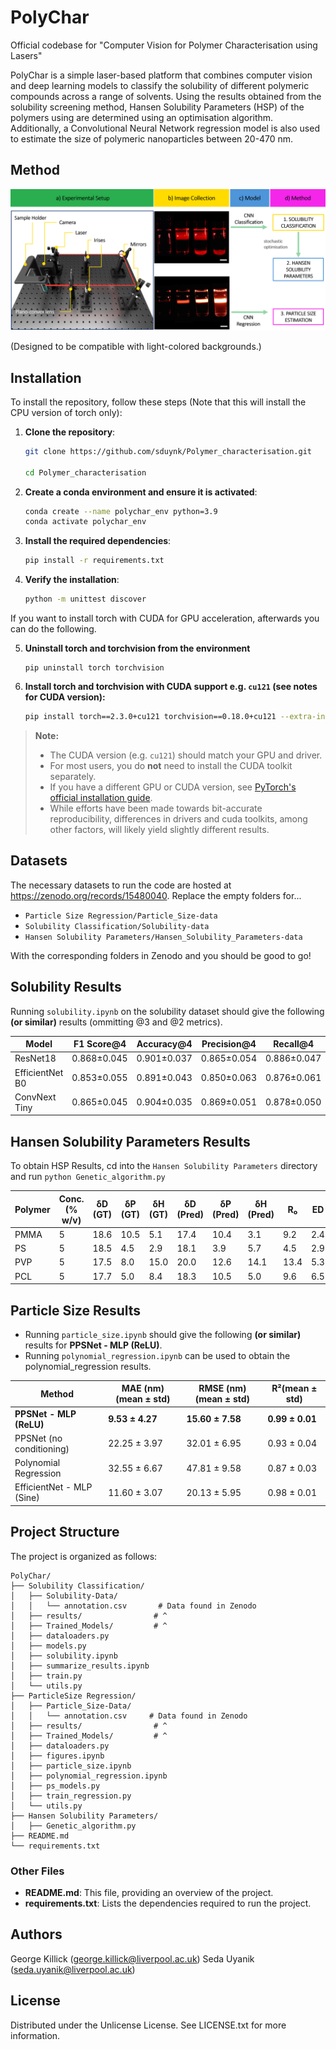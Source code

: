# PolyChar

Official codebase for "Computer Vision for Polymer Characterisation using Lasers" 

PolyChar is a simple laser-based platform that combines computer vision and deep learning models to classify the solubility of different polymeric compounds across a range of solvents. Using the results obtained from the solubility screening method, Hansen Solubility Parameters (HSP) of the polymers using are determined using an optimisation algorithm. Additionally, a Convolutional Neural Network regression model is also used to estimate the size of polymeric nanoparticles between 20-470 nm.



## Method

![illustration of three methods](method.png)

(Designed to be compatible with light-colored backgrounds.)


## Installation

To install the repository, follow these steps (Note that this will install the CPU version of torch only):

1. **Clone the repository**:
    ```sh
    git clone https://github.com/sduynk/Polymer_characterisation.git

    cd Polymer_characterisation
    ```

2. **Create a conda environment and ensure it is activated**:
    ```sh
    conda create --name polychar_env python=3.9
    conda activate polychar_env
    ```

3. **Install the required dependencies**:
    ```sh
    pip install -r requirements.txt
    ```

4. **Verify the installation**:
    ```sh
    python -m unittest discover
    ```

If you want to install torch with CUDA for GPU acceleration, afterwards you can do the following.

5. **Uninstall torch and torchvision from the environment**
    ```
    pip uninstall torch torchvision
    ```

6. **Install torch and torchvision with CUDA support e.g. `cu121` (see notes for CUDA version):**

    ```sh
    pip install torch==2.3.0+cu121 torchvision==0.18.0+cu121 --extra-index-url https://download.pytorch.org/whl/cu121
    ```


> **Note:**  
> - The CUDA version (e.g. `cu121`) should match your GPU and driver.  
> - For most users, you do **not** need to install the CUDA toolkit separately.
> - If you have a different GPU or CUDA version, see [PyTorch's official installation guide](https://pytorch.org/get-started/locally/).
> - While efforts have been made towards bit-accurate reproducibility, differences in drivers and cuda toolkits, among other factors, will likely yield slightly different results.

## Datasets

The necessary datasets to run the code are hosted at https://zenodo.org/records/15480040. Replace the empty folders for...
- `Particle Size Regression/Particle_Size-data`
- `Solubility Classification/Solubility-data`
- `Hansen Solubility Parameters/Hansen_Solubility_Parameters-data`

With the corresponding folders in Zenodo and you should be good to go!


## Solubility Results

Running `solubility.ipynb` on the solubility dataset should give the following **(or similar)** results (ommitting @3 and @2 metrics).

| Model             |F1 Score@4     | Accuracy@4    | Precision@4   | Recall@4      |
|--------------     |-----------    |--------       |----------     |----------     |
| ResNet18          | 0.868±0.045   | 0.901±0.037   | 0.865±0.054   | 0.886±0.047   |
| EfficientNet B0   | 0.853±0.055   | 0.891±0.043   | 0.850±0.063   | 0.876±0.061   |
| ConvNext Tiny     | 0.865±0.045	| 0.904±0.035	| 0.869±0.051	| 0.878±0.050   |


## Hansen Solubility Parameters Results

To obtain HSP Results, cd into the `Hansen Solubility Parameters` directory and run `python Genetic_algorithm.py`

| Polymer | Conc. (% w/v) | δD (GT) | δP (GT) | δH (GT) | δD (Pred) | δP (Pred) | δH (Pred) | R₀   | ED  | PED (%) |
| ------- | ------------- | ------- | ------- | ------- | --------- | --------- | --------- | ---- | --- | ------- |
| PMMA    | 5             | 18.6    | 10.5    | 5.1     | 17.4      | 10.4      | 3.1       | 9.2  | 2.4 | 11      |
| PS      | 5             | 18.5    | 4.5     | 2.9     | 18.1      | 3.9       | 5.7       | 4.5  | 2.9 | 15      |
| PVP     | 5             | 17.5    | 8.0     | 15.0    | 20.0      | 12.6      | 14.1      | 13.4 | 5.3 | 22      |
| PCL     | 5             | 17.7    | 5.0     | 8.4     | 18.3      | 10.5      | 5.0       | 9.6  | 6.5 | 32      |


## Particle Size Results

- Running `particle_size.ipynb` should give the following **(or similar)** results for **PPSNet - MLP (ReLU)**.
- Running `polynomial_regression.ipynb` can be used to obtain the polynomial_regression results.

| Method                    | MAE (nm)(mean ± std)     | RMSE (nm)(mean ± std)     | R²(mean ± std)     |
| ------------------------- | ------------------------ | ------------------------- | ------------------ |
| **PPSNet - MLP (ReLU)**   | **9.53 ± 4.27**          | **15.60 ± 7.58**          | **0.99 ± 0.01**    |
| PPSNet (no conditioning)  | 22.25 ± 3.97             | 32.01 ± 6.95              | 0.93 ± 0.04        |
| Polynomial Regression     | 32.55 ± 6.67             | 47.81 ± 9.58              | 0.87 ± 0.03        |
| EfficientNet - MLP (Sine) | 11.60 ± 3.07             | 20.13 ± 5.95              | 0.98 ± 0.01        |



## Project Structure

The project is organized as follows:

```
PolyChar/
├── Solubility Classification/
│   ├── Solubility-Data/        
│   │   └── annotation.csv       # Data found in Zenodo
│   ├── results/                # ^
│   ├── Trained_Models/         # ^
│   ├── dataloaders.py 
│   ├── models.py 
│   ├── solubility.ipynb
│   ├── summarize_results.ipynb
│   ├── train.py 
│   └── utils.py 
├── ParticleSize Regression/
│   ├── Particle_Size-Data/
│   │   └── annotation.csv     # Data found in Zenodo
│   ├── results/                # ^
│   ├── Trained_Models/         # ^
│   ├── dataloaders.py 
│   ├── figures.ipynb
│   ├── particle_size.ipynb
│   ├── polynomial_regression.ipynb
│   ├── ps_models.py
│   ├── train_regression.py 
│   └── utils.py 
├── Hansen Solubility Parameters/
│   ├── Genetic_algorithm.py
├── README.md
└── requirements.txt
```

### Other Files
- **README.md**: This file, providing an overview of the project.
- **requirements.txt**: Lists the dependencies required to run the project.


## Authors
George Killick (george.killick@liverpool.ac.uk)
Seda Uyanik (seda.uyanik@liverpool.ac.uk)


## License
Distributed under the Unlicense License. See LICENSE.txt for more information.
